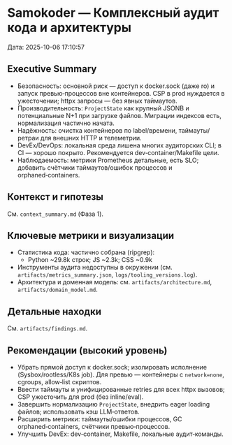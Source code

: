 # Samokoder — Комплексный аудит кода и архитектуры

Дата: 2025-10-06 17:10:57

## Executive Summary
- Безопасность: основной риск — доступ к docker.sock (даже ro) и запуск превью‑процессов вне контейнеров. CSP в prod нуждается в ужесточении; httpx запросы — без явных таймаутов.
- Производительность: `ProjectState` как крупный JSONB и потенциальные N+1 при загрузке файлов. Миграции индексов есть, нормализация частично начата.
- Надёжность: очистка контейнеров по label/времени, таймауты/ретраи для внешних HTTP и телеметрии.
- DevEx/DevOps: локальная среда лишена многих аудиторских CLI; в CI — хорошо покрыто. Рекомендуется dev‑container/Makefile цели.
- Наблюдаемость: метрики Prometheus детальные, есть SLO; добавить счётчики таймаутов/ошибок процессов и orphaned‑containers.

## Контекст и гипотезы
См. `context_summary.md` (Фаза 1).

## Ключевые метрики и визуализации
- Статистика кода: частично собрана (ripgrep):
  - Python ~29.8k строк; JS ~2.3k; CSS ~0.9k
- Инструменты аудита недоступны в окружении (см. `artifacts/metrics_summary.json`, `logs/tooling_versions.log`).
- Архитектура и доменная модель: см. `artifacts/architecture.md`, `artifacts/domain_model.md`.

## Детальные находки
См. `artifacts/findings.md`.

## Рекомендации (высокий уровень)
- Убрать прямой доступ к docker.sock; изолировать исполнение (Sysbox/rootless/K8s job). Для превью — контейнеры с `network=none`, cgroups, allow‑list скриптов.
- Ввести таймауты и унифицированные retries для всех httpx вызовов; CSP ужесточить для prod (без inline/eval).
- Завершить нормализацию `ProjectState`, внедрить eager loading файлов; использовать кэш LLM‑ответов.
- Расширить метрики: таймауты/ошибки процессов, GC orphaned‑containers, счётчики превью‑процессов.
- Улучшить DevEx: dev‑container, Makefile, локальные аудит‑команды.
